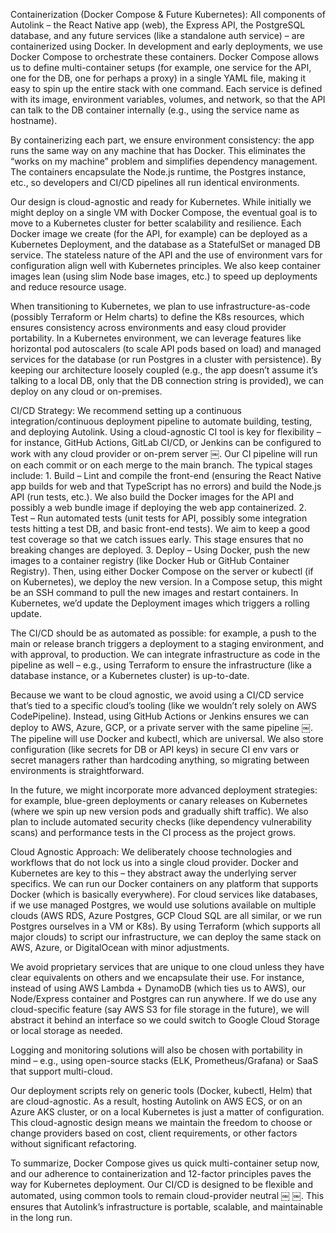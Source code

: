 Containerization (Docker Compose & Future Kubernetes): All components of Autolink – the React Native app (web), the Express API, the PostgreSQL database, and any future services (like a standalone auth service) – are containerized using Docker. In development and early deployments, we use Docker Compose to orchestrate these containers. Docker Compose allows us to define multi-container setups (for example, one service for the API, one for the DB, one for perhaps a proxy) in a single YAML file, making it easy to spin up the entire stack with one command. Each service is defined with its image, environment variables, volumes, and network, so that the API can talk to the DB container internally (e.g., using the service name as hostname).

By containerizing each part, we ensure environment consistency: the app runs the same way on any machine that has Docker. This eliminates the “works on my machine” problem and simplifies dependency management. The containers encapsulate the Node.js runtime, the Postgres instance, etc., so developers and CI/CD pipelines all run identical environments.

Our design is cloud-agnostic and ready for Kubernetes. While initially we might deploy on a single VM with Docker Compose, the eventual goal is to move to a Kubernetes cluster for better scalability and resilience. Each Docker image we create (for the API, for example) can be deployed as a Kubernetes Deployment, and the database as a StatefulSet or managed DB service. The stateless nature of the API and the use of environment vars for configuration align well with Kubernetes principles. We also keep container images lean (using slim Node base images, etc.) to speed up deployments and reduce resource usage.

When transitioning to Kubernetes, we plan to use infrastructure-as-code (possibly Terraform or Helm charts) to define the K8s resources, which ensures consistency across environments and easy cloud provider portability. In a Kubernetes environment, we can leverage features like horizontal pod autoscalers (to scale API pods based on load) and managed services for the database (or run Postgres in a cluster with persistence). By keeping our architecture loosely coupled (e.g., the app doesn’t assume it’s talking to a local DB, only that the DB connection string is provided), we can deploy on any cloud or on-premises.

CI/CD Strategy: We recommend setting up a continuous integration/continuous deployment pipeline to automate building, testing, and deploying Autolink. Using a cloud-agnostic CI tool is key for flexibility – for instance, GitHub Actions, GitLab CI/CD, or Jenkins can be configured to work with any cloud provider or on-prem server ￼. Our CI pipeline will run on each commit or on each merge to the main branch. The typical stages include:
	1.	Build – Lint and compile the front-end (ensuring the React Native app builds for web and that TypeScript has no errors) and build the Node.js API (run tests, etc.). We also build the Docker images for the API and possibly a web bundle image if deploying the web app containerized.
	2.	Test – Run automated tests (unit tests for API, possibly some integration tests hitting a test DB, and basic front-end tests). We aim to keep a good test coverage so that we catch issues early. This stage ensures that no breaking changes are deployed.
	3.	Deploy – Using Docker, push the new images to a container registry (like Docker Hub or GitHub Container Registry). Then, using either Docker Compose on the server or kubectl (if on Kubernetes), we deploy the new version. In a Compose setup, this might be an SSH command to pull the new images and restart containers. In Kubernetes, we’d update the Deployment images which triggers a rolling update.

The CI/CD should be as automated as possible: for example, a push to the main or release branch triggers a deployment to a staging environment, and with approval, to production. We can integrate infrastructure as code in the pipeline as well – e.g., using Terraform to ensure the infrastructure (like a database instance, or a Kubernetes cluster) is up-to-date.

Because we want to be cloud agnostic, we avoid using a CI/CD service that’s tied to a specific cloud’s tooling (like we wouldn’t rely solely on AWS CodePipeline). Instead, using GitHub Actions or Jenkins ensures we can deploy to AWS, Azure, GCP, or a private server with the same pipeline ￼. The pipeline will use Docker and kubectl, which are universal. We also store configuration (like secrets for DB or API keys) in secure CI env vars or secret managers rather than hardcoding anything, so migrating between environments is straightforward.

In the future, we might incorporate more advanced deployment strategies: for example, blue-green deployments or canary releases on Kubernetes (where we spin up new version pods and gradually shift traffic). We also plan to include automated security checks (like dependency vulnerability scans) and performance tests in the CI process as the project grows.

Cloud Agnostic Approach: We deliberately choose technologies and workflows that do not lock us into a single cloud provider. Docker and Kubernetes are key to this – they abstract away the underlying server specifics. We can run our Docker containers on any platform that supports Docker (which is basically everywhere). For cloud services like databases, if we use managed Postgres, we would use solutions available on multiple clouds (AWS RDS, Azure Postgres, GCP Cloud SQL are all similar, or we run Postgres ourselves in a VM or K8s). By using Terraform (which supports all major clouds) to script our infrastructure, we can deploy the same stack on AWS, Azure, or DigitalOcean with minor adjustments.

We avoid proprietary services that are unique to one cloud unless they have clear equivalents on others and we encapsulate their use. For instance, instead of using AWS Lambda + DynamoDB (which ties us to AWS), our Node/Express container and Postgres can run anywhere. If we do use any cloud-specific feature (say AWS S3 for file storage in the future), we will abstract it behind an interface so we could switch to Google Cloud Storage or local storage as needed.

Logging and monitoring solutions will also be chosen with portability in mind – e.g., using open-source stacks (ELK, Prometheus/Grafana) or SaaS that support multi-cloud.

Our deployment scripts rely on generic tools (Docker, kubectl, Helm) that are cloud-agnostic. As a result, hosting Autolink on AWS ECS, or on an Azure AKS cluster, or on a local Kubernetes is just a matter of configuration. This cloud-agnostic design means we maintain the freedom to choose or change providers based on cost, client requirements, or other factors without significant refactoring.

To summarize, Docker Compose gives us quick multi-container setup now, and our adherence to containerization and 12-factor principles paves the way for Kubernetes deployment. Our CI/CD is designed to be flexible and automated, using common tools to remain cloud-provider neutral ￼ ￼. This ensures that Autolink’s infrastructure is portable, scalable, and maintainable in the long run.